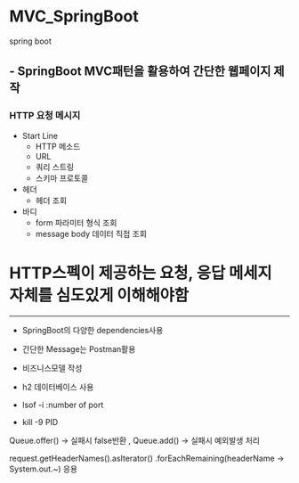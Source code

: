 # MVC_SpringBoot
spring boot

## - SpringBoot MVC패턴을 활용하여 간단한 웹페이지 제작

### HTTP 요청 메시지
* Start Line
   - HTTP 메소드
   - URL
   - 쿼리 스트링
   - 스키마 프로토콜
* 헤더
   - 헤더 조회
* 바디
   - form 파라미터 형식 조회
   - message body 데이터 직접 조회

# HTTP스펙이 제공하는 요청, 응답 메세지 자체를 심도있게 이해해야함
--------------------------------------

- SpringBoot의 다양한 dependencies사용
- 간단한 Message는 Postman활용
- 비즈니스모델 작성
- h2 데이터베이스 사용


- lsof -i :number of port
- kill -9 PID

Queue.offer() -> 실패시 false반환 , Queue.add() -> 실패시 예외발생 처리

request.getHeaderNames().asIterator()
         .forEachRemaining(headerName -> System.out.~) 응용

